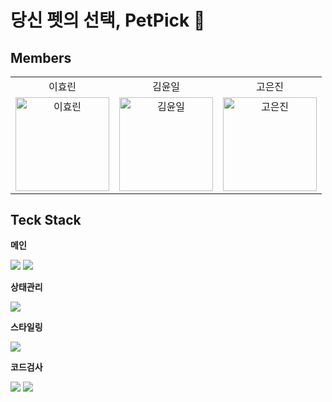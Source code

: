 # 당신 펫의 선택, PetPick 🐾

## Members

<table align="center">
  <tr align="center">
    <td>이효린</td>
    <td>김윤일</td>
    <td>고은진</td>
  </tr>
  <tr>
    <td align="center">
        <a href="https://github.com/hyorish03"><img src="https://avatars.githubusercontent.com/u/108210492?v=4" width="150px" alt="이효린"/><br /></a>
     </td>
     <td align="center">
        <a href="https://github.com/kyoul10121"><img src="https://avatars.githubusercontent.com/u/98331998?v=4" width="150px" alt="김윤일"/><br /></a>
     </td>
     <td align="center">
        <a href="https://github.com/rhdmswls12"><img src="https://avatars.githubusercontent.com/u/71330240?v=4" width="150px" alt="고은진"/><br /></a>
     </td>

  <tr>
</table>

## Teck Stack

**메인**

<div align="left">
<img src="https://img.shields.io/badge/TypeScript-3178C6?style=for-the-badge&logo=TypeScript&logoColor=white">
<img src="https://img.shields.io/badge/React-61DAFB?style=for-the-badge&logo=react&logoColor=white">

**상태관리**

<img src="https://img.shields.io/badge/zustand-000000?style=for-the-badge&logo=zustand&logoColor=white">

**스타일링**

<img src="https://img.shields.io/badge/styledcomponents-DB7093?style=for-the-badge&logo=styledcomponents&logoColor=white">

**코드검사**

<img src="https://img.shields.io/badge/ESLint-4B32C3?style=for-the-badge&logo=ESLint&logoColor=white">
<img src="https://img.shields.io/badge/Prettier-F7B93E?style=for-the-badge&logo=Prettier&logoColor=white">
